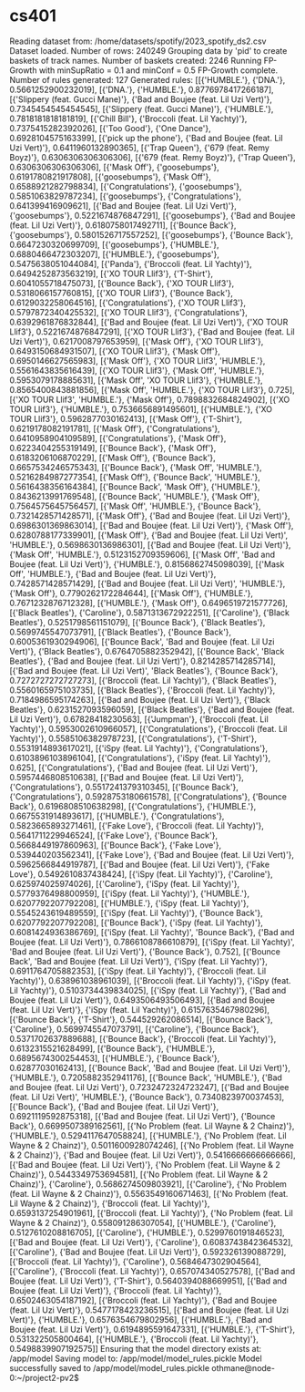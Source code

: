 # cs401

Reading dataset from: /home/datasets/spotify/2023_spotify_ds2.csv
Dataset loaded. Number of rows: 240249
Grouping data by 'pid' to create baskets of track names.
Number of baskets created: 2246
Running FP-Growth with minSupRatio = 0.1 and minConf = 0.5
FP-Growth complete. Number of rules generated: 127
Generated rules:
[[{'HUMBLE.'}, {'DNA.'}, 0.5661252900232019], [{'DNA.'}, {'HUMBLE.'}, 0.8776978417266187], [{'Slippery (feat. Gucci Mane)'}, {'Bad and Boujee (feat. Lil Uzi Vert)'}, 0.7345454545454545], [{'Slippery (feat. Gucci Mane)'}, {'HUMBLE.'}, 0.7818181818181819], [{'Chill Bill'}, {'Broccoli (feat. Lil Yachty)'}, 0.7375415282392026], [{'Too Good'}, {'One Dance'}, 0.6928104575163399], [{'pick up the phone'}, {'Bad and Boujee (feat. Lil Uzi Vert)'}, 0.6411960132890365], [{'Trap Queen'}, {'679 (feat. Remy Boyz)'}, 0.6306306306306306], [{'679 (feat. Remy Boyz)'}, {'Trap Queen'}, 0.6306306306306306], [{'Mask Off'}, {'goosebumps'}, 0.6191780821917808], [{'goosebumps'}, {'Mask Off'}, 0.6588921282798834], [{'Congratulations'}, {'goosebumps'}, 0.5851063829787234], [{'goosebumps'}, {'Congratulations'}, 0.641399416909621], [{'Bad and Boujee (feat. Lil Uzi Vert)'}, {'goosebumps'}, 0.5221674876847291], [{'goosebumps'}, {'Bad and Boujee (feat. Lil Uzi Vert)'}, 0.6180758017492711], [{'Bounce Back'}, {'goosebumps'}, 0.5801526717557252], [{'goosebumps'}, {'Bounce Back'}, 0.6647230320699709], [{'goosebumps'}, {'HUMBLE.'}, 0.6880466472303207], [{'HUMBLE.'}, {'goosebumps'}, 0.5475638051044084], [{'Panda'}, {'Broccoli (feat. Lil Yachty)'}, 0.6494252873563219], [{'XO TOUR Llif3'}, {'T-Shirt'}, 0.6041055718475073], [{'Bounce Back'}, {'XO TOUR Llif3'}, 0.5318066157760815], [{'XO TOUR Llif3'}, {'Bounce Back'}, 0.6129032258064516], [{'Congratulations'}, {'XO TOUR Llif3'}, 0.5797872340425532], [{'XO TOUR Llif3'}, {'Congratulations'}, 0.6392961876832844], [{'Bad and Boujee (feat. Lil Uzi Vert)'}, {'XO TOUR Llif3'}, 0.5221674876847291], [{'XO TOUR Llif3'}, {'Bad and Boujee (feat. Lil Uzi Vert)'}, 0.6217008797653959], [{'Mask Off'}, {'XO TOUR Llif3'}, 0.6493150684931507], [{'XO TOUR Llif3'}, {'Mask Off'}, 0.6950146627565983], [{'Mask Off'}, {'XO TOUR Llif3', 'HUMBLE.'}, 0.5561643835616439], [{'XO TOUR Llif3'}, {'Mask Off', 'HUMBLE.'}, 0.5953079178885631], [{'Mask Off', 'XO TOUR Llif3'}, {'HUMBLE.'}, 0.8565400843881856], [{'Mask Off', 'HUMBLE.'}, {'XO TOUR Llif3'}, 0.725], [{'XO TOUR Llif3', 'HUMBLE.'}, {'Mask Off'}, 0.7898832684824902], [{'XO TOUR Llif3'}, {'HUMBLE.'}, 0.7536656891495601], [{'HUMBLE.'}, {'XO TOUR Llif3'}, 0.5962877030162413], [{'Mask Off'}, {'T-Shirt'}, 0.6219178082191781], [{'Mask Off'}, {'Congratulations'}, 0.6410958904109589], [{'Congratulations'}, {'Mask Off'}, 0.6223404255319149], [{'Bounce Back'}, {'Mask Off'}, 0.6183206106870229], [{'Mask Off'}, {'Bounce Back'}, 0.6657534246575343], [{'Bounce Back'}, {'Mask Off', 'HUMBLE.'}, 0.5216284987277354], [{'Mask Off'}, {'Bounce Back', 'HUMBLE.'}, 0.5616438356164384], [{'Bounce Back', 'Mask Off'}, {'HUMBLE.'}, 0.8436213991769548], [{'Bounce Back', 'HUMBLE.'}, {'Mask Off'}, 0.7564575645756457], [{'Mask Off', 'HUMBLE.'}, {'Bounce Back'}, 0.7321428571428571], [{'Mask Off'}, {'Bad and Boujee (feat. Lil Uzi Vert)'}, 0.6986301369863014], [{'Bad and Boujee (feat. Lil Uzi Vert)'}, {'Mask Off'}, 0.6280788177339901], [{'Mask Off'}, {'Bad and Boujee (feat. Lil Uzi Vert)', 'HUMBLE.'}, 0.5698630136986301], [{'Bad and Boujee (feat. Lil Uzi Vert)'}, {'Mask Off', 'HUMBLE.'}, 0.5123152709359606], [{'Mask Off', 'Bad and Boujee (feat. Lil Uzi Vert)'}, {'HUMBLE.'}, 0.8156862745098039], [{'Mask Off', 'HUMBLE.'}, {'Bad and Boujee (feat. Lil Uzi Vert)'}, 0.7428571428571429], [{'Bad and Boujee (feat. Lil Uzi Vert)', 'HUMBLE.'}, {'Mask Off'}, 0.7790262172284644], [{'Mask Off'}, {'HUMBLE.'}, 0.7671232876712328], [{'HUMBLE.'}, {'Mask Off'}, 0.6496519721577726], [{'Black Beatles'}, {'Caroline'}, 0.5871313672922251], [{'Caroline'}, {'Black Beatles'}, 0.5251798561151079], [{'Bounce Back'}, {'Black Beatles'}, 0.5699745547073791], [{'Black Beatles'}, {'Bounce Back'}, 0.6005361930294906], [{'Bounce Back', 'Bad and Boujee (feat. Lil Uzi Vert)'}, {'Black Beatles'}, 0.6764705882352942], [{'Bounce Back', 'Black Beatles'}, {'Bad and Boujee (feat. Lil Uzi Vert)'}, 0.8214285714285714], [{'Bad and Boujee (feat. Lil Uzi Vert)', 'Black Beatles'}, {'Bounce Back'}, 0.7272727272727273], [{'Broccoli (feat. Lil Yachty)'}, {'Black Beatles'}, 0.5560165975103735], [{'Black Beatles'}, {'Broccoli (feat. Lil Yachty)'}, 0.7184986595174263], [{'Bad and Boujee (feat. Lil Uzi Vert)'}, {'Black Beatles'}, 0.6231527093596059], [{'Black Beatles'}, {'Bad and Boujee (feat. Lil Uzi Vert)'}, 0.67828418230563], [{'Jumpman'}, {'Broccoli (feat. Lil Yachty)'}, 0.5953002610966057], [{'Congratulations'}, {'Broccoli (feat. Lil Yachty)'}, 0.5585106382978723], [{'Congratulations'}, {'T-Shirt'}, 0.5531914893617021], [{'iSpy (feat. Lil Yachty)'}, {'Congratulations'}, 0.6103896103896104], [{'Congratulations'}, {'iSpy (feat. Lil Yachty)'}, 0.625], [{'Congratulations'}, {'Bad and Boujee (feat. Lil Uzi Vert)'}, 0.5957446808510638], [{'Bad and Boujee (feat. Lil Uzi Vert)'}, {'Congratulations'}, 0.5517241379310345], [{'Bounce Back'}, {'Congratulations'}, 0.5928753180661578], [{'Congratulations'}, {'Bounce Back'}, 0.6196808510638298], [{'Congratulations'}, {'HUMBLE.'}, 0.6675531914893617], [{'HUMBLE.'}, {'Congratulations'}, 0.5823665893271461], [{'Fake Love'}, {'Broccoli (feat. Lil Yachty)'}, 0.5641711229946524], [{'Fake Love'}, {'Bounce Back'}, 0.5668449197860963], [{'Bounce Back'}, {'Fake Love'}, 0.539440203562341], [{'Fake Love'}, {'Bad and Boujee (feat. Lil Uzi Vert)'}, 0.5962566844919787], [{'Bad and Boujee (feat. Lil Uzi Vert)'}, {'Fake Love'}, 0.5492610837438424], [{'iSpy (feat. Lil Yachty)'}, {'Caroline'}, 0.625974025974026], [{'Caroline'}, {'iSpy (feat. Lil Yachty)'}, 0.5779376498800959], [{'iSpy (feat. Lil Yachty)'}, {'HUMBLE.'}, 0.6207792207792208], [{'HUMBLE.'}, {'iSpy (feat. Lil Yachty)'}, 0.5545243619489559], [{'iSpy (feat. Lil Yachty)'}, {'Bounce Back'}, 0.6207792207792208], [{'Bounce Back'}, {'iSpy (feat. Lil Yachty)'}, 0.6081424936386769], [{'iSpy (feat. Lil Yachty)', 'Bounce Back'}, {'Bad and Boujee (feat. Lil Uzi Vert)'}, 0.7866108786610879], [{'iSpy (feat. Lil Yachty)', 'Bad and Boujee (feat. Lil Uzi Vert)'}, {'Bounce Back'}, 0.752], [{'Bounce Back', 'Bad and Boujee (feat. Lil Uzi Vert)'}, {'iSpy (feat. Lil Yachty)'}, 0.6911764705882353], [{'iSpy (feat. Lil Yachty)'}, {'Broccoli (feat. Lil Yachty)'}, 0.638961038961039], [{'Broccoli (feat. Lil Yachty)'}, {'iSpy (feat. Lil Yachty)'}, 0.5103734439834025], [{'iSpy (feat. Lil Yachty)'}, {'Bad and Boujee (feat. Lil Uzi Vert)'}, 0.6493506493506493], [{'Bad and Boujee (feat. Lil Uzi Vert)'}, {'iSpy (feat. Lil Yachty)'}, 0.6157635467980296], [{'Bounce Back'}, {'T-Shirt'}, 0.544529262086514], [{'Bounce Back'}, {'Caroline'}, 0.5699745547073791], [{'Caroline'}, {'Bounce Back'}, 0.5371702637889688], [{'Bounce Back'}, {'Broccoli (feat. Lil Yachty)'}, 0.6132315521628499], [{'Bounce Back'}, {'HUMBLE.'}, 0.6895674300254453], [{'HUMBLE.'}, {'Bounce Back'}, 0.62877030162413], [{'Bounce Back', 'Bad and Boujee (feat. Lil Uzi Vert)'}, {'HUMBLE.'}, 0.7205882352941176], [{'Bounce Back', 'HUMBLE.'}, {'Bad and Boujee (feat. Lil Uzi Vert)'}, 0.7232472324723247], [{'Bad and Boujee (feat. Lil Uzi Vert)', 'HUMBLE.'}, {'Bounce Back'}, 0.7340823970037453], [{'Bounce Back'}, {'Bad and Boujee (feat. Lil Uzi Vert)'}, 0.6921119592875318], [{'Bad and Boujee (feat. Lil Uzi Vert)'}, {'Bounce Back'}, 0.6699507389162561], [{'No Problem (feat. Lil Wayne & 2 Chainz)'}, {'HUMBLE.'}, 0.5294117647058824], [{'HUMBLE.'}, {'No Problem (feat. Lil Wayne & 2 Chainz)'}, 0.5011600928074246], [{'No Problem (feat. Lil Wayne & 2 Chainz)'}, {'Bad and Boujee (feat. Lil Uzi Vert)'}, 0.5416666666666666], [{'Bad and Boujee (feat. Lil Uzi Vert)'}, {'No Problem (feat. Lil Wayne & 2 Chainz)'}, 0.5443349753694581], [{'No Problem (feat. Lil Wayne & 2 Chainz)'}, {'Caroline'}, 0.5686274509803921], [{'Caroline'}, {'No Problem (feat. Lil Wayne & 2 Chainz)'}, 0.5563549160671463], [{'No Problem (feat. Lil Wayne & 2 Chainz)'}, {'Broccoli (feat. Lil Yachty)'}, 0.6593137254901961], [{'Broccoli (feat. Lil Yachty)'}, {'No Problem (feat. Lil Wayne & 2 Chainz)'}, 0.558091286307054], [{'HUMBLE.'}, {'Caroline'}, 0.5127610208816705], [{'Caroline'}, {'HUMBLE.'}, 0.5299760191846523], [{'Bad and Boujee (feat. Lil Uzi Vert)'}, {'Caroline'}, 0.6083743842364532], [{'Caroline'}, {'Bad and Boujee (feat. Lil Uzi Vert)'}, 0.592326139088729], [{'Broccoli (feat. Lil Yachty)'}, {'Caroline'}, 0.5684647302904564], [{'Caroline'}, {'Broccoli (feat. Lil Yachty)'}, 0.657074340527578], [{'Bad and Boujee (feat. Lil Uzi Vert)'}, {'T-Shirt'}, 0.5640394088669951], [{'Bad and Boujee (feat. Lil Uzi Vert)'}, {'Broccoli (feat. Lil Yachty)'}, 0.6502463054187192], [{'Broccoli (feat. Lil Yachty)'}, {'Bad and Boujee (feat. Lil Uzi Vert)'}, 0.5477178423236515], [{'Bad and Boujee (feat. Lil Uzi Vert)'}, {'HUMBLE.'}, 0.6576354679802956], [{'HUMBLE.'}, {'Bad and Boujee (feat. Lil Uzi Vert)'}, 0.6194895591647331], [{'HUMBLE.'}, {'T-Shirt'}, 0.531322505800464], [{'HUMBLE.'}, {'Broccoli (feat. Lil Yachty)'}, 0.5498839907192575]]
Ensuring that the model directory exists at: /app/model
Saving model to: /app/model/model_rules.pickle
Model successfully saved to /app/model/model_rules.pickle
othmane@node-0:~/project2-pv2$ 